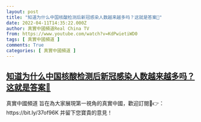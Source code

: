 ```yaml
---
layout: post
title: "知道为什么中国核酸检测后新冠感染人数越来越多吗？这就是答案🥱"
date: 2022-04-11T14:35:22.000Z
author: 真實中國頻道Real China TV
from: https://www.youtube.com/watch?v=KdPwietiWD0
tags: [ 真實中國頻道 ]
comments: True
categories: [ 真實中國頻道 ]
---
```

<!--1649687722000-->
[知道为什么中国核酸检测后新冠感染人数越来越多吗？这就是答案🥱](https://www.youtube.com/watch?v=KdPwietiWD0)
------

<div>
真實中國頻道 旨在為大家展現第一視角的真實中國，歡迎訂閱💖👉：https://bit.ly/37of96K  并留下您寶貴的意見！
</div>
